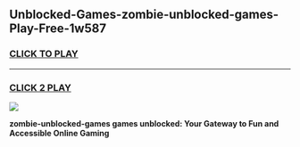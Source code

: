 
## Unblocked-Games-zombie-unblocked-games-Play-Free-1w587
<h3>
<a href="https://premium76.site?title=zombie-unblocked-games&ref=15A">CLICK TO PLAY</a></h3>
<hr>

<h3>
<a href="https://premium76.site?title=zombie-unblocked-games&ref=15A">CLICK 2 PLAY</a>
  
</h3>

<a href="https://premium76.site?title=zombie-unblocked-games&ref=15A"><img src="https://clearcache.store/games.png"></a>


**zombie-unblocked-games games unblocked: Your Gateway to Fun and Accessible Online Gaming**
